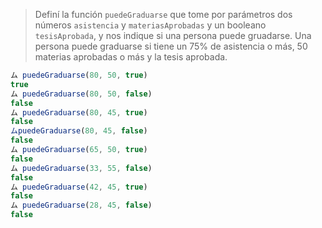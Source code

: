 > Definí la función `puedeGraduarse` que tome por parámetros dos números `asistencia` y `materiasAprobadas` y un booleano `tesisAprobada`, y nos indique si una persona puede gruadarse.
Una persona puede graduarse si tiene un 75% de asistencia o más, 50 materias aprobadas o más y la tesis aprobada.
> 
```javascript
ム puedeGraduarse(80, 50, true)
true
ム puedeGraduarse(80, 50, false)
false
ム puedeGraduarse(80, 45, true)
false
ムpuedeGraduarse(80, 45, false)
false
ム puedeGraduarse(65, 50, true)
false
ム puedeGraduarse(33, 55, false)
false
ム puedeGraduarse(42, 45, true)
false
ム puedeGraduarse(28, 45, false)
false
```